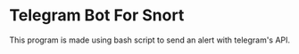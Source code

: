 # Telegram Bot For Snort
This program is made using bash script to send an alert with telegram's API.
